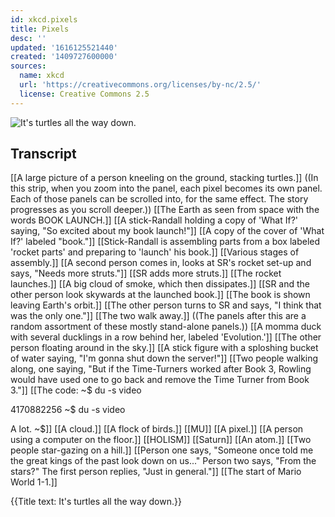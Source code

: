 ```yaml
---
id: xkcd.pixels
title: Pixels
desc: ''
updated: '1616125521440'
created: '1409727600000'
sources:
  name: xkcd
  url: 'https://creativecommons.org/licenses/by-nc/2.5/'
  license: Creative Commons 2.5
---
```

![It's turtles all the way down.](https://imgs.xkcd.com/comics/pixels.png)

## Transcript
[[A large picture of a person kneeling on the ground, stacking turtles.]]
((In this strip, when you zoom into the panel, each pixel becomes its own panel. Each of those panels can be scrolled into, for the same effect. The story progresses as you scroll deeper.))
[[The Earth as seen from space with the words BOOK LAUNCH.]]
[[A stick-Randall holding a copy of 'What If?' saying, "So excited about my book launch!"]]
[[A copy of the cover of 'What If?' labeled "book."]]
[[Stick-Randall is assembling parts from a box labeled 'rocket parts' and preparing to 'launch' his book.]]
[[Various stages of assembly.]]
[[A second person comes in, looks at SR's rocket set-up and says, "Needs more struts."]]
[[SR adds more struts.]]
[[The rocket launches.]]
[[A big cloud of smoke, which then dissipates.]]
[[SR and the other person look skywards at the launched book.]]
[[The book is shown leaving Earth's orbit.]]
[[The other person turns to SR and says, "I think that was the only one."]]
[[The two walk away.]]
((The panels after this are a random assortment of these mostly stand-alone panels.))
[[A momma duck with several ducklings in a row behind her, labeled 'Evolution.']]
[[The other person floating around in the sky.]]
[[A stick figure with a sploshing bucket of water saying, "I'm gonna shut down the server!"]]
[[Two people walking along, one saying, "But if the Time-Turners worked after Book 3, Rowling would have used one to go back and remove the Time Turner from Book 3."]]
[[The code: 
~$ du -s video

4170882256
~$ du -s video

A lot.
~$]]
[[A cloud.]]
[[A flock of birds.]]
[[MU]]
[[A pixel.]]
[[A person using a computer on the floor.]]
[[HOLISM]]
[[Saturn]]
[[An atom.]]
[[Two people star-gazing on a hill.]]
[[Person one says, "Someone once told me the great kings of the past look down on us..." Person two says, "From the stars?" The first person replies, "Just in general."]]
[[The start of Mario World 1-1.]]



{{Title text: It's turtles all the way down.}}
